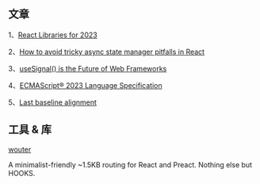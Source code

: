 ## 文章 

1、[React Libraries for 2023](https://www.robinwieruch.de/react-libraries/)

2、[How to avoid tricky async state manager pitfalls in React](https://evilmartians.com/chronicles/how-to-avoid-tricky-async-state-manager-pitfalls-react)

3、[useSignal() is the Future of Web Frameworks](https://www.builder.io/blog/usesignal-is-the-future-of-web-frameworks)

4、[ECMAScript® 2023 Language Specification](https://tc39.es/ecma262/)

5、[Last baseline alignment](https://web.dev/last-baseline/)

## 工具 & 库

[wouter](https://github.com/molefrog/wouter)

A minimalist-friendly ~1.5KB routing for React and Preact. Nothing else but HOOKS.